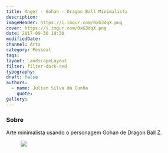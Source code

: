 ```yaml
---
title: Anger - Gohan - Dragon Ball Minimalista
description:
imageHeader: https://i.imgur.com/0xG3dqX.png
cover: https://i.imgur.com/0xG3dqX.png
date: 2017-09-30 19:30
modifiedDate:
channel: Arts
category: Pessoal
tags:
layout: LandscapeLayout
filter: filter-dark-red
typography:
draft: false
authors:
  - name: Julian Silva da Cunha
    quote:
gallery:
---
```


### Sobre

Arte minimalista usando o personagem Gohan de Dragon Ball Z.

<figure>
  <img src="https://i.imgur.com/0xG3dqX.png" className="max-w-none mx-auto block"/>
</figure>
